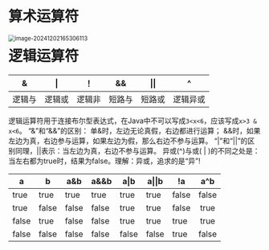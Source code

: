 # 算术运算符

<img src="../../../images/2024/image-20241202165306113.png" alt="image-20241202165306113" style="zoom:80%" align="left"/>

# 逻辑运算符
| & | &#124; | ！ | && | &#124;&#124; | ^ |
| --- | --- | --- | --- | --- | --- |
| 逻辑与 | 逻辑或 | 逻辑非 | 短路与 | 短路或 | 逻辑异或 |

逻辑运算符用于连接布尔型表达式，在Java中不可以写成`3<x<6`，应该写成` x>3 & x<6 `。
“&”和“&&”的区别：
单&时，左边无论真假，右边都进行运算；
&&时，如果左边为真，右边参与运算，如果左边为假，那么右边不参与运算。
“|”和“||”的区别同理，||表示：当左边为真，右边不参与运算。
异或(^)与或( | )的不同之处是：当左右都为true时，结果为false。理解：异或，追求的是“异”!

| a | b | a&b | a&&b | a&#124;b | a&#124;&#124;b | !a | a^b |
| --- | --- | --- | --- | --- | --- | --- | :-: |
| true | true | true | true | true | true | false | false |
| true | false | false | false | true | true | false | true |
| false | true | false | false | true | true | true | true |
| false | false | false | false | false | false | true | false |

